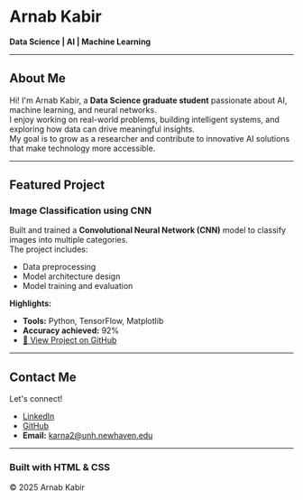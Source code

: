# **Arnab Kabir**
**Data Science | AI | Machine Learning**

---

## About Me
Hi! I'm Arnab Kabir, a **Data Science graduate student** passionate about AI, machine learning, and neural networks.  
I enjoy working on real-world problems, building intelligent systems, and exploring how data can drive meaningful insights.  
My goal is to grow as a researcher and contribute to innovative AI solutions that make technology more accessible.

---

## Featured Project

### Image Classification using CNN  
Built and trained a **Convolutional Neural Network (CNN)** model to classify images into multiple categories.  
The project includes:
- Data preprocessing  
- Model architecture design  
- Model training and evaluation  

**Highlights:**
- **Tools:** Python, TensorFlow, Matplotlib  
- **Accuracy achieved:** 92%  
- [🔗 View Project on GitHub](https://github.com/yourusername/image-classification)

---

## Contact Me
Let's connect!  
- [LinkedIn](https://www.linkedin.com/in/kabir-abdur-rahman-arnab-b73021149/)  
- [GitHub](https://github.com/ArnabKabir)  
- **Email:** [karna2@unh.newhaven.edu](mailto:karna2@unh.newhaven.edu)

---

### Built with HTML & CSS  
© 2025 Arnab Kabir

